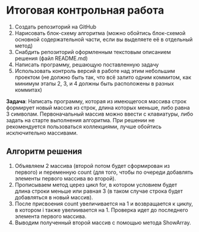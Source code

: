 # Итоговая контрольная работа

1. Создать репозиторий на GitHub
2. Нарисовать блок-схему алгоритма (можно обойтись блок-схемой основной содержательной части, если вы выделяете её в отдельный метод)
3. Снабдить репозиторий оформленным текстовым описанием решения (файл README.md)
4. Написать программу, решающую поставленную задачу
5. Использовать контроль версий в работе над этим небольшим проектом (не должно быть так, что всё залито одним коммитом, как минимум этапы 2, 3, и 4 должны быть расположены в разных коммитах)

**Задача**: Написать программу, которая из имеющегося массива строк формирует новый массив из строк, длина которых меньше, либо равна 3 символам. Первоначальный массив можно ввести с клавиатуры, либо задать на старте выполнения алгоритма. При решении не рекомендуется пользоваться коллекциями, лучше обойтись исключительно массивами.

## Алгоритм решения ##
1. Объявляем 2 массива (второй потом будет сформирован из первого) и переменную count (для того, чтобы по очереди добавлять элементы первого массива во второй).
2. Прописываем метод церез цикл for, в котором условием будет длина строки меньше или равная 3 (в таком случае строка будет добавляться в новый массив).
3. После присвоения count увеличивается на 1 и возвращается к циклу, в котором i также увелиивается на 1. Проверка идет до последнего элемента первого массива.
4. Выводим полученный второй массив с помощью метода ShowArray. 
